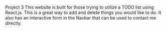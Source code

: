 Project 3
This website is built for those trying to utilize a TODO list using React.js. This is a great way to add and delete things you would like to do. 
It also has an interactive form in the Navbar that can be used to contact me directly. 
